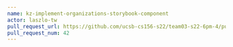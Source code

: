 ```yaml
---
name: kz-implement-organizations-storybook-component
actor: laszlo-tw
pull_request_url: https://github.com/ucsb-cs156-s22/team03-s22-6pm-4/pull/42
pull_request_num: 42
---
```

